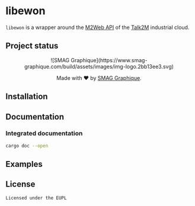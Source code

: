 # libewon 

`libewon` is a wrapper around the [M2Web API](https://developer.ewon.biz/content/m2web-api-0) of the [Talk2M](https://www.ewon.biz/products/talk2m) industrial cloud.

## Project status

<div align="center">
  ![SMAG Graphique](https://www.smag-graphique.com/build/assets/images/img-logo.2bb13ee3.svg)

  Made with :heart: by [SMAG Graphique](https://www.smag_graphique.com).
</div>

## Installation

## Documentation

### Integrated documentation

```sh
cargo doc --open
```

## Examples

## License

    Licensed under the EUPL
